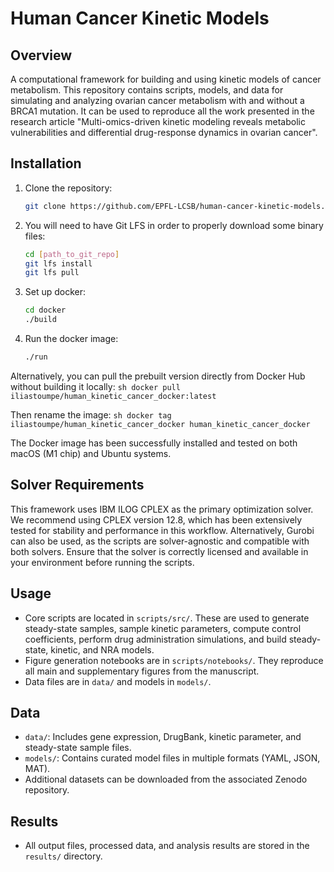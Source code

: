 # Human Cancer Kinetic Models

## Overview
A computational framework for building and using kinetic models of cancer metabolism. 
This repository contains scripts, models, and data for simulating and analyzing ovarian cancer metabolism with and without a BRCA1 mutation. It can be used to reproduce all the work presented in the research article "Multi-omics-driven kinetic modeling reveals metabolic vulnerabilities and differential drug-response dynamics in ovarian cancer".

## Installation
1. Clone the repository:
	```sh
	git clone https://github.com/EPFL-LCSB/human-cancer-kinetic-models.git
	```
2. You will need to have Git LFS in order to properly download some binary files:
    ```sh
    cd [path_to_git_repo]
	git lfs install
    git lfs pull
	```
3. Set up docker:
	```sh
	cd docker
	./build
	```
3. Run the docker image:
    ```sh
	./run
	```

Alternatively, you can pull the prebuilt version directly from Docker Hub without building it locally:
    ```sh
	docker pull iliastoumpe/human_kinetic_cancer_docker:latest
	```

Then rename the image:
    ```sh
	docker tag iliastoumpe/human_kinetic_cancer_docker human_kinetic_cancer_docker
	```

The Docker image has been successfully installed and tested on both macOS (M1 chip) and Ubuntu systems.

## Solver Requirements
This framework uses IBM ILOG CPLEX as the primary optimization solver.
We recommend using CPLEX version 12.8, which has been extensively tested for stability and performance in this workflow.
Alternatively, Gurobi can also be used, as the scripts are solver-agnostic and compatible with both solvers. Ensure that the solver is correctly licensed and available in your environment before running the scripts.

## Usage
- Core scripts are located in `scripts/src/`. These are used to generate steady-state samples, sample kinetic parameters, compute control coefficients, perform drug administration simulations, and build steady-state, kinetic, and NRA models.
- Figure generation notebooks are in `scripts/notebooks/`. They reproduce all main and supplementary figures from the manuscript.
- Data files are in `data/` and models in `models/`.

## Data
- `data/`: Includes gene expression, DrugBank, kinetic parameter, and steady-state sample files.
- `models/`: Contains curated model files in multiple formats (YAML, JSON, MAT).
- Additional datasets can be downloaded from the associated Zenodo repository.

## Results
- All output files, processed data, and analysis results are stored in the `results/` directory.
